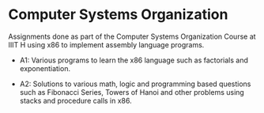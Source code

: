 # Computer Systems Organization

Assignments done as part of the Computer Systems Organization Course at IIIT H using x86 to implement assembly language programs.

- A1: Various programs to learn the x86 language such as factorials and exponentiation.

- A2: Solutions to various math, logic and programming based questions such as Fibonacci Series, Towers of Hanoi and other problems using stacks and procedure calls in x86.

